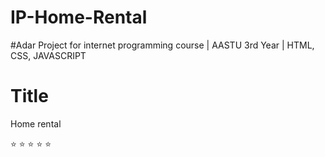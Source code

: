 # IP-Home-Rental
#Adar
Project for internet programming course | AASTU 3rd Year | HTML, CSS, JAVASCRIPT
# Title
Home rental

⭐ ⭐ ⭐ ⭐ ⭐ 
